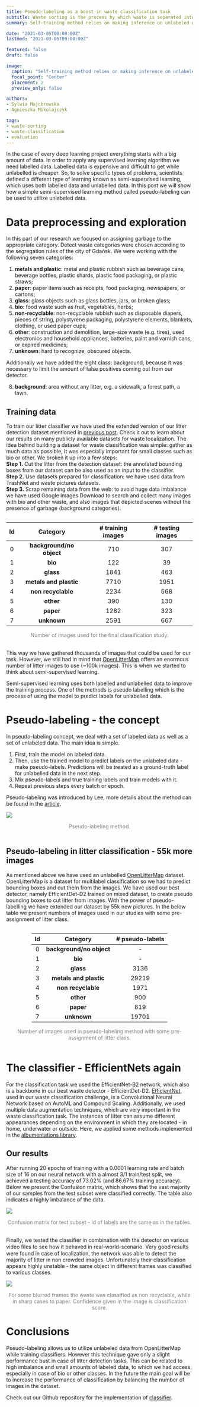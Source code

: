 ```yaml
---
title: Pseudo-labeling as a boost in waste classification task
subtitle: Waste sorting is the process by which waste is separated into different categories
summary: Self-training method relies on making inference on unlabeled data and using created pseudo-labels in further training.

date: "2021-03-05T00:00:00Z"
lastmod: "2021-03-05T00:00:00Z"

featured: false
draft: false

image:
  caption: "Self-training method relies on making inference on unlabeled data and using created pseudo-labels in further training."
  focal_point: "Center"
  placement: 2
  preview_only: false

authors:
- Sylwia Majchrowska
- Agnieszka Mikolajczyk

tags:
- waste-sorting
- waste-classification
- evaluation
---
```

In the case of every deep learning project everything starts with a big amount of data.  In order to apply any supervised learning algorithm we need labelled data. Labelled data is expensive and difficult to get while unlabelled is cheaper. So, to solve specific types of problems, scientists defined a different type of learning known as semi-supervised learning, which uses both labelled data and unlabelled data. In this post we will show how a simple semi-supervised learning method called pseudo-labeling can be used to utilize unlabeled data.

# Data preprocessing and exploration

In this part of our research we focused on assigning garbage to the appropriate category. Detect waste categories were chosen according to the segregation rules of the city of Gdańsk. We were working with the following seven categories:
1. **metals and plastic**: metal and plastic rubbish such as beverage cans, beverage bottles, plastic shards, plastic food packaging, or plastic straws;
2. **paper**: paper items such as receipts, food packaging, newspapers, or cartons;
3. **glass**: glass objects such as glass bottles, jars, or broken glass;
4. **bio**: food waste such as fruit, vegetables, herbs;
5. **non-recyclable**: non-recyclable rubbish such as disposable diapers, pieces of string, polystyrene packaging, polystyrene elements, blankets, clothing, or used paper cups;
6. **other**: construction and demolition, large-size waste (e.g. tires), used electronics and household appliances, batteries, paint and varnish cans, or expired medicines;
7. **unknown**: hard to recognize, obscured objects.

Additionally we have added the eight class: background, because it was necessary to limit the amount of false positives coming out from our detector.

8. **background**: area without any litter, e.g.  a sidewalk, a forest path, a lawn.

## Training data

To train our litter classifier we have used the extended version of our litter detection dataset mentioned in [previous post](https://detectwaste.ml/post/10-multidatasets-results/). Check it out to learn about our results on many publicly available datasets for waste localization.
The idea behind building a dataset for waste classification was simple: gather as much data as possible, It was especially important for small classes such as bio or other. We broken it up into a few steps:<br>
**Step 1.** Cut the litter from the detection dataset:  the annotated bounding boxes from our dataset can be also used as an input to the classifier.<br>
**Step 2.** Use datasets prepared for classification: we have used data from TrashNet and waste pictures datasets.<br>
**Step 3.** Scrap remaining data from the web:  to avoid huge data imbalance we have used Google Images Download to search and collect many images with bio and other waste, and also images that depicted scenes without the presence of garbage (background categories).

<div style="text-align: center;">
<div style="display:inline-block;">

| Id |       Category       | # training images | # testing images |
|:--:|:--------------------:|:-----------------:|:----------------:|
| 0  | **background/no object** |        710        |        307       |
| 1  | **bio**                 |        122        |        39        |
| 2  | **glass**                |        1841       |        463       |
| 3  | **metals and plastic**   |        7710       |       1951       |
| 4  | **non recyclable**       |        2234       |        568       |
| 5  | **other**                |        390        |        130       |
| 6  | **paper**               |        1282       |        323       |
| 7  | **unknown**              |        2591       |        667       |
</div>
<center>
<span style="color:grey; font-size:1em;">Number of images used for the final classification study.</span>
</center>
</div>
<br>

This way we have gathered thousands of images that could be used for our task. However, we still had in mind that [OpenLitterMap](https://openlittermap.com/) offers an enormous number of litter images to use (~100k images). This is when we started to think about semi-supervised learning.

Semi-supervised learning uses both labelled and unlabelled data to improve the training process. One of the methods is pseudo labelling which is the process of using the model to predict labels for unlabelled data.

# Pseudo-labeling - the concept

In pseudo-labeling concept, we deal with a set of labeled data as well as a set of unlabeled data. The main idea is simple.
1. First, train the model on labeled data.
2. Then, use the trained model to predict labels on the unlabeled data - make pseudo-labels. Predictions will be treated as a ground-truth label for unlabelled data in the next step.
3. Mix pseudo-labels and true training labels and train models with it.
4. Repeat previous steps every batch or epoch.

Pseudo-labeling was introduced by Lee, more details about the method can be found in the [article](https://www.semanticscholar.org/paper/Pseudo-Label-%3A-The-Simple-and-Efficient-Learning-Lee/798d9840d2439a0e5d47bcf5d164aa46d5e7dc26).

![](pseudolabeling.jpg)
<center>
<span style="color:grey; font-size:1em;">Pseudo-labeling method.</span>
</center>
<br>

## Pseudo-labeling in litter classification - 55k more images

As mentioned above we have used an unlabelled [OpenLitterMap](https://openlittermap.com/) dataset. OpenLitterMap is a dataset for multilabel classification so we had to predict bounding boxes and cut them from the images. We have used our best detector, namely EfficientDet-D2 trained on mixed dataset, to create pseudo bounding boxes to cut litter from images. With the power of pseudo-labelling we have extended our dataset by 55k new pictures. In the below table we present numbers of images used in our studies with some pre-assignment of litter class.

<div style="text-align: center;">
<div style="display:inline-block;">

| Id |       Category       | # pseudo-labels |
|:--:|:--------------------:|:---------------:|
| 0  | **background/no object** |        -        |
| 1  | **bio**                  |        -        |
| 2  | **glass**                |       3136      |
| 3  | **metals and plastic**   |      29219      |
| 4  | **non recyclable**       |       1971      |
| 5  | **other**                |       900       |
| 6  | **paper**                |       819       |
| 7  | **unknown**              |      19701      |
</div>
<center>
<span style="color:grey; font-size:1em;">Number of images used in pseudo-labeling method with some pre-assignment of litter class.</span>
</center>
</div>
<br>

# The classifier - EfficientNets again

For the classification task we used the EfficientNet-B2 network, which also is a backbone in our best waste detector - EfficientDet-D2. [EfficientNet](https://arxiv.org/abs/1905.11946), used in our waste classification challenge, is a Convolutional Neural Network based on AutoML and Compound Scaling. Additionally, we used multiple data augmentation techniques, which are very important in the waste classification task. The instances of litter can assume different appearances depending on the environment in which they are located - in home, underwater or outside. Here, we applied some methods implemented in the [albumentations library](https://github.com/albumentations-team/albumentations).

## Our results

After running 20 epochs of training with a 0.0001 learning rate and batch size of 16 on our neural network with a almost 3/1 train/test split, we achieved a testing accuracy of 73.02% (and 86.67% training accuracy). Below we present the Confusion matrix, which shows that the vast majority of our samples from the test subset were classified correctly. The table also indicates a highly imbalance of the data.

![](conf_matrix.jpg)
<center>
<span style="color:grey; font-size:1em;">Confusion matrix for test subset - id of labels are the same as in the tables.
</span>
</center>
<br>

Finally, we tested the classifier in combination with the detector on various video ﬁles to see how it behaved in real-world-scenario. Very good results were found in case of localization, the network was able to detect the majority of litter in non crowded images. Unfortunately their classification appears highly unstable - the same object in different frames was classified to various classes.

![](class_video.jpg)
<center>
<span style="color:grey; font-size:1em;">For some blurred frames the waste was classified as non recyclable, while in sharp cases to paper. Confidence given in the image is classification score.</span>
</center>

# Conclusions

Pseudo-labeling allows us to utilize unlabeled data from OpenLitterMap while training classifiers. However this technique gave only a slight performance bust in case of litter detection tasks. This can be related to high imbalance and small amounts of labeled data, to which we had access, especially in case of bio or other classes. In the future the main goal will be to increase the performance of classification by balancing the number of images in the dataset.

Check out our Github repository for the implementation of [classifier](https://github.com/wimlds-trojmiasto/detect-waste/tree/main/classifier).
